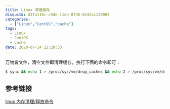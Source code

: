 ```yaml
---
title: Linux 清理缓存
disqusId: d3fa116c-c5de-11ea-87d0-0242ac130003
categories:
  - ["Linux","CentOS","cache"]
tags:
  - Linux
  - CentOS
  - cache
date: 2020-07-14 22:28:33
---
```


万物皆文件，清空文件即清理缓存，执行下面的命令即可：

<!-- more -->

```bash
$ sync && echo 1 > /proc/sys/vm/drop_caches && echo 2 > /proc/sys/vm/drop_caches && echo 3 > /proc/sys/vm/drop_caches
```

## 参考链接

[linux 内存清理/释放命令](https://www.cnblogs.com/52linux/archive/2012/03/08/2385399.html)